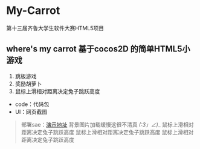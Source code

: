 # My-Carrot
第十三届齐鲁大学生软件大赛HTML5项目
## where's my carrot 基于cocos2D 的简单HTML5小游戏
1. 跳板游戏
2. 奖励胡萝卜
3. 鼠标上滑相对距离决定兔子跳跃高度

* code：代码包
* UI：网页截图

>部署sae：[演示地址](http://mycarrot.applinzi.com/)  背景图片加载缓慢这很不清真 _(:3」∠)__
鼠标上滑相对距离决定兔子跳跃高度 鼠标上滑相对距离决定兔子跳跃高度 鼠标上滑相对距离决定兔子跳跃高度

